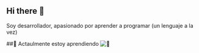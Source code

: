 ## Hi there 👋
Soy desarrollador, apasionado por aprender a programar (un lenguaje a la vez)

##🌱 Actaulmente estoy aprendiendo
![🌱](https://github-readme-stats.vercel.app/api/top-langs/?username=JonahanAlonzo&layout=compact)

<!--
**JonathanAlonzo/JonathanAlonzo** is a ✨ _special_ ✨ repository because its `README.md` (this file) appears on your GitHub profile.

Here are some ideas to get you started:

- 🔭 I’m currently working on ...
- 🌱 I’m currently learning ...
- 👯 I’m looking to collaborate on ...
- 🤔 I’m looking for help with ...
- 💬 Ask me about ...
- 📫 How to reach me: ...
- 😄 Pronouns: ...
- ⚡ Fun fact: ...
-->
